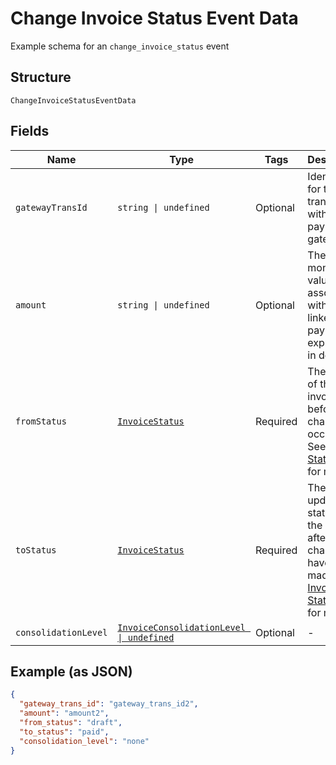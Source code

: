 
# Change Invoice Status Event Data

Example schema for an `change_invoice_status` event

## Structure

`ChangeInvoiceStatusEventData`

## Fields

| Name | Type | Tags | Description |
|  --- | --- | --- | --- |
| `gatewayTransId` | `string \| undefined` | Optional | Identifier for the transaction within the payment gateway. |
| `amount` | `string \| undefined` | Optional | The monetary value associated with the linked payment, expressed in dollars. |
| `fromStatus` | [`InvoiceStatus`](../../doc/models/invoice-status.md) | Required | The status of the invoice before any changes occurred. See [Invoice Statuses](https://maxio-chargify.zendesk.com/hc/en-us/articles/5405078794253-Introduction-to-Invoices#invoice-statuses) for more. |
| `toStatus` | [`InvoiceStatus`](../../doc/models/invoice-status.md) | Required | The updated status of the invoice after changes have been made. See [Invoice Statuses](https://maxio-chargify.zendesk.com/hc/en-us/articles/5405078794253-Introduction-to-Invoices#invoice-statuses) for more. |
| `consolidationLevel` | [`InvoiceConsolidationLevel \| undefined`](../../doc/models/invoice-consolidation-level.md) | Optional | - |

## Example (as JSON)

```json
{
  "gateway_trans_id": "gateway_trans_id2",
  "amount": "amount2",
  "from_status": "draft",
  "to_status": "paid",
  "consolidation_level": "none"
}
```

